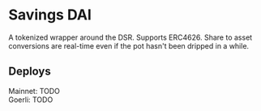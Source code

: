 # Savings DAI

A tokenized wrapper around the DSR. Supports ERC4626. Share to asset conversions are real-time even if the pot hasn't been dripped in a while.

## Deploys

Mainnet: TODO  
Goerli: TODO  
